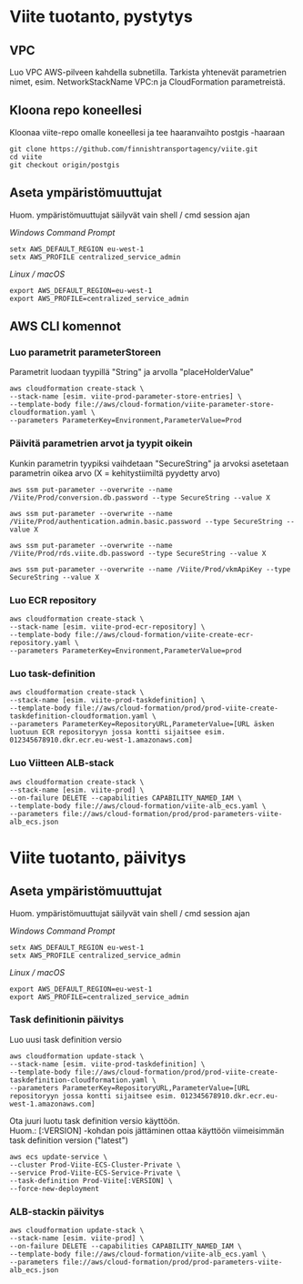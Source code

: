 # Viite tuotanto, pystytys
## VPC
Luo VPC AWS-pilveen kahdella subnetilla.
Tarkista yhtenevät parametrien nimet, esim. NetworkStackName VPC:n ja CloudFormation parametreistä.

## Kloona repo koneellesi
Kloonaa viite-repo omalle koneellesi ja tee haaranvaihto postgis -haaraan

```
git clone https://github.com/finnishtransportagency/viite.git
cd viite
git checkout origin/postgis
```
## Aseta ympäristömuuttujat
Huom. ympäristömuuttujat säilyvät vain shell / cmd session ajan

*Windows Command Prompt*
```
setx AWS_DEFAULT_REGION eu-west-1
setx AWS_PROFILE centralized_service_admin
```

*Linux / macOS*
```
export AWS_DEFAULT_REGION=eu-west-1
export AWS_PROFILE=centralized_service_admin
```
## AWS CLI komennot

### Luo parametrit parameterStoreen
Parametrit luodaan tyypillä "String" ja arvolla "placeHolderValue"
```
aws cloudformation create-stack \
--stack-name [esim. viite-prod-parameter-store-entries] \
--template-body file://aws/cloud-formation/viite-parameter-store-cloudformation.yaml \
--parameters ParameterKey=Environment,ParameterValue=Prod 
```
### Päivitä parametrien arvot ja tyypit oikein
Kunkin parametrin tyypiksi vaihdetaan "SecureString" ja arvoksi asetetaan parametrin oikea arvo (X = kehitystiimiltä pyydetty arvo)
```
aws ssm put-parameter --overwrite --name /Viite/Prod/conversion.db.password --type SecureString --value X

aws ssm put-parameter --overwrite --name /Viite/Prod/authentication.admin.basic.password --type SecureString --value X

aws ssm put-parameter --overwrite --name /Viite/Prod/rds.viite.db.password --type SecureString --value X

aws ssm put-parameter --overwrite --name /Viite/Prod/vkmApiKey --type SecureString --value X
```
### Luo ECR repository
```
aws cloudformation create-stack \
--stack-name [esim. viite-prod-ecr-repository] \
--template-body file://aws/cloud-formation/viite-create-ecr-repository.yaml \
--parameters ParameterKey=Environment,ParameterValue=prod
```

### Luo task-definition

```
aws cloudformation create-stack \
--stack-name [esim. viite-prod-taskdefinition] \
--template-body file://aws/cloud-formation/prod/prod-viite-create-taskdefinition-cloudformation.yaml \
--parameters ParameterKey=RepositoryURL,ParameterValue=[URL äsken luotuun ECR repositoryyn jossa kontti sijaitsee esim. 012345678910.dkr.ecr.eu-west-1.amazonaws.com]
```

### Luo Viitteen ALB-stack
```
aws cloudformation create-stack \
--stack-name [esim. viite-prod] \
--on-failure DELETE --capabilities CAPABILITY_NAMED_IAM \
--template-body file://aws/cloud-formation/viite-alb_ecs.yaml \
--parameters file://aws/cloud-formation/prod/prod-parameters-viite-alb_ecs.json
```

# Viite tuotanto, päivitys

## Aseta ympäristömuuttujat
Huom. ympäristömuuttujat säilyvät vain shell / cmd session ajan

*Windows Command Prompt*
```
setx AWS_DEFAULT_REGION eu-west-1
setx AWS_PROFILE centralized_service_admin
```

*Linux / macOS*
```
export AWS_DEFAULT_REGION=eu-west-1
export AWS_PROFILE=centralized_service_admin
```
### Task definitionin päivitys
Luo uusi task definition versio
```
aws cloudformation update-stack \
--stack-name [esim. viite-prod-taskdefinition] \
--template-body file://aws/cloud-formation/prod/prod-viite-create-taskdefinition-cloudformation.yaml \
--parameters ParameterKey=RepositoryURL,ParameterValue=[URL repositoryyn jossa kontti sijaitsee esim. 012345678910.dkr.ecr.eu-west-1.amazonaws.com]
```
Ota juuri luotu task definition versio käyttöön. \
Huom.: [:VERSION] -kohdan pois jättäminen ottaa käyttöön viimeisimmän task definition version ("latest") 
```
aws ecs update-service \
--cluster Prod-Viite-ECS-Cluster-Private \
--service Prod-Viite-ECS-Service-Private \
--task-definition Prod-Viite[:VERSION] \
--force-new-deployment
```

### ALB-stackin päivitys
```
aws cloudformation update-stack \
--stack-name [esim. viite-prod] \
--on-failure DELETE --capabilities CAPABILITY_NAMED_IAM \
--template-body file://aws/cloud-formation/viite-alb_ecs.yaml \
--parameters file://aws/cloud-formation/prod/prod-parameters-viite-alb_ecs.json
```

